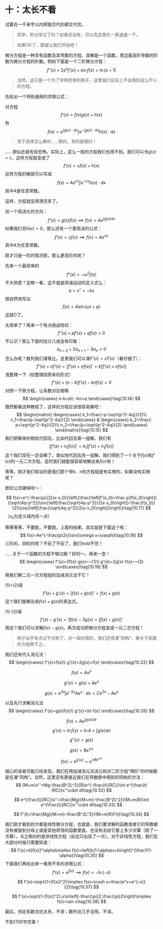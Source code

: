 # 十：太长不看

试着在一千来字以内把能交代的都交代完。

> 同学，积分学过了吗？如果还没有，可以先去第负一章速通一下。
>
> 如果OK了，那就让我们开始吧！

微分方程是一种含有函数及其导数的方程，其解是一个函数，里边最高阶导数的阶数为微分方程的阶数。例如下面是一个二阶微分方程：
$$
f''(x)+2e^xf'(x)+\sin f(x)=\ln (x+1)\tag{10.1}
$$

> 当然，这只是一个为了举例而举的例子，这里我们实际上不会用到这么吓人的方程。

先给出一个特别通用的求根公式：

对方程
$$
f'(x)=f(x)g(x)+h(x)\tag{10.2}
$$
有
$$
f(x)=e^{\int g(x)\cdot dx}\int e^{-\int g(x)\cdot dx}h(x)\cdot dx\tag{10.3}
$$

> 至于具体怎么解的……猜的，真的是猜的！

……貌似还是有些恐怖。实际上，这么一般的方程我们也用不到。我们可以令$g(x)=c$，这样方程就变成了
$$
f'(x)=cf(x)+h(x)\tag{10.4}
$$
这样方程的解就可以写成
$$
f(x)=Ae^{cx}\int e^{-cx}h(x)\cdot dx\tag{10.5}
$$
其中$A$是任意常数。

这样，方程就显得漂亮多了。

另一个简洁化的方向：
$$
f'(x)=g(x)f(x)\tag{10.5.1}\implies f(x)=Ae^{\int g(x)dx}
$$
如果我们另$h(x)=0$，那么还有一个更简洁的公式：
$$
f'(x)=cf(x)\implies f(x)=Ae^{cx}\tag{10.6}
$$
其中$A$为任意常数。

刚才只是一阶的情况耶，那么更高阶的呢？

先来一个最简单的
$$
f''(x)=-\omega^2f(x)\tag{10.7}
$$
不大熟悉？定睛一看，这不就是简谐运动的定义式么：
$$
a=x''=-kx\tag{10.8}
$$
很自然地写出
$$
f(x)=A\sin{(\omega t+\varphi)}\tag{10.9}
$$
这就O了。

太简单了？再来一个有点挑战性的：
$$
f''(x)+pf'(x)+qf(x)=0\tag{10.10}
$$
不认识？那么下面的估计八成会有印象：
$$
a_{n+2}+2a_{n+1}-3a_n=0\tag{10.11}
$$
怎么办呢？数列我们凑等比，这里我们可以凑$F'(x)=cF(x)$（看仔细了）：
$$
f''(x)+nf'(x)=[f'(x)+nf(x)]'=k[f'(x)+nf(x)]\tag{10.12}
$$
浅整理一下（给整理回原来的形式）
$$
f''(x)+(n-k)f'(x)-knf(x)=0\tag{10.13}
$$
对照一下原方程，让系数对应相等
$$
\begin{cases}
n-k=p\\
-kn=q
\end{cases}\tag{10.14}
$$
既然都看这种教程了，这样的方程应该很容易解吧：
$$
\begin{matrix}
\begin{cases}
k_1=\frac{-p-\sqrt{p^2-4q}}{2}\\
n_1=\frac{p-\sqrt{p^2-4q}}{2}
\end{cases}
&
\begin{cases}
k_2=\frac{-p+\sqrt{p^2-4q}}{2}\\
n_2=\frac{p+\sqrt{p^2-4q}}{2}
\end{cases}
\end{matrix}\tag{10.15}
$$
我们把解来的根给代回去，比如代回去第一组解，我们有
$$
[f'(x)+n_1f(x)]'=k_1[f'(x)+n_1f(x)]\tag{10.16}
$$
这个我们现在一定会解了。类似地代回去另一组解，我们得到了一个关于$f(x)$和$f'(x)$的一元二次方程，这时我们就能很容易地解出来$f(x)$啦！

等等，刚才我们假设的是我们那个带$k$、$n$的方程组是有实根的，如果没有实根呢？

欧拉公式硬焯呗～：

$$
f(x)=e^{-\frac{p}{2}(x-x_0)}\left\{\frac{\left[f'(x_0)+\frac p2f(x_0)\right]}{\sqrt{4q-p^2}}\sin{\left[\frac{\sqrt{4q-p^2}}2(x-x_0)\right]}-\frac{f(x_0)}{2}\cos{\left[\frac{\sqrt{4q-p^2}}2(x-x_0)\right]}\right\}\tag{10.17}
$$
（$x_0$为定义域内任一点）

等等等等，不要跑，不要跑，上面的结果，其实就是下面这个啦：
$$
f(x)=Ae^{-\frac{p}2x}\sin(\omega x+\varphi)\tag{10.18}
$$
三阶的、四阶的呢？不玩了不玩了，我们hold不住！

……关于一个函数的方程不够过瘾？好的～，再来一壶！
$$
\begin{cases}
f'(x)=2f(x)-g(x)~~(1)\\
g'(x)=2g(x)-f(x)~~(2)
\end{cases}\tag{10.19}
$$
用我们解二元一次方程组的加减消元法干它！

(1)+(2)得
$$
f'(x)+g'(x)=[f(x)+g(x)]'=f(x)+g(x)\tag{10.20}
$$
这个我们能解出来$f(x)+g(x)$的表达式。

(1)-(2)得
$$
f'(x)-g'(x)=3f(x)-3g(x)=[f(x)-g(x)]'\tag{10.21}
$$
用这个我们可以求解$f(x)-g(x)$。再次成功把微分方程变成一元二次方程！

> 例子似乎有点过于对称了，对一般的情形，我们还得凑“同构”，解关于系数的方程再干之。

我们还有代入消元法：
$$
\begin{cases}
f'(x)=f(x)\\
g'(x)=2g(x)+f(x)
\end{cases}\tag{10.22}
$$

$$
f(x)=Ae^x\tag{10.23}
$$

$$
g'(x)=g(x)+Ae^{x}\tag{10.24}
$$

$$
g(x)=e^{2x}\int e^{-2x}Ae^x\cdot dx=Ce^{2x}-Ae^{x}\tag{10.25}
$$

以及先行求解消元法
$$
\begin{cases}
f'(x)=g(x)f(x)\\
g'(x)=\ln f(x)
\end{cases}\tag{10.26}
$$

$$
f(x)=Ae^{\int g(x)dx}\tag{10.27}
$$

$$
g'(x)=\ln f(x)=\ln A+\int g(x)dx\tag{10.28}
$$

$$
g''(x)=g(x)\tag{10.29}
$$

$$
g(x)=Be^{\pm x}\tag{10.30}
$$

$$
f(x)=e^{g'(x)}=e^{\pm Be^{\pm x}}\tag{10.31}
$$

细心的读者可能已经发现，我们在用加减消元法消元和对二阶方程“降阶”的时候都是在凑“同构”。当然，这里还有更接近我们在导数题中用到的同构的方法：
$$
(M+m)x''=Mg-\frac{B^2L^2}{R}e^{-\frac{t}{RC}}\int e^{\frac{t}{RC}}x''\cdot dt\tag{10.32}
$$

$$
e^{\frac{t}{RC}}x''=\frac{Mg}{M+m}-\frac{B^2L^2}{(M+m)R}\int e^{\frac{t}{RC}}x''\cdot dt\tag{10.33}
$$

$$
F'(t)=\frac{Mg}{M+m}-\frac{B^2L^2}{(M+m)R}F(t)\tag{10.34}
$$

我们刚才看到的大都是线性微分方程，也就是，我们要求解的函数或者它的导数都没有被放到分母上或是其他奇怪的函数里面，也没有去给它套上多少次幂（除了一次幂）。与之相对的是非线性方程（前边只出现了一次）。对于非线性方程，我们在大部分时候只需要知道：
$$
f'(x)=k[f(x)]^\alpha\implies f(x)=\left[k(1-\alpha)x+b\right]^{\frac1{1-\alpha}}\tag{10.35}
$$
下面我们再给出来一堆用不多的求根公式：
$$
f'(x)=e^{f(x)}\implies f(x)=-\ln (-x)\tag{10.36}
$$

$$
f'(x)=\sqrt{1+[f(x)]^2}\implies f(x)=\cosh x=\frac{e^x+e^{-x}}{2}\tag{10.37}
$$

$$
f'(x)=\sqrt{1-[f(x)]^2},x\in\left[-\frac{\pi}2,\frac{\pi}2\right)\implies f(x)=\sin x\tag{10.38}
$$

最后，待定系数法坑太多，不讲；数列法几乎没用，不讲。

不到1700字完事！
